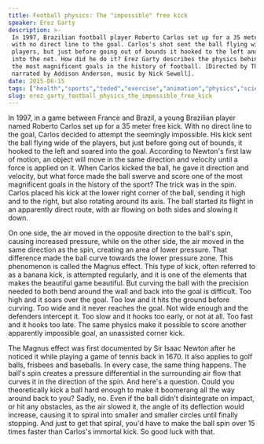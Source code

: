 ```yaml
---
title: Football physics: The "impossible" free kick
speaker: Erez Garty
description: >-
 In 1997, Brazilian football player Roberto Carlos set up for a 35 meter free kick
 with no direct line to the goal. Carlos's shot sent the ball flying wide of the
 players, but just before going out of bounds it hooked to the left and soared
 into the net. How did he do it? Erez Garty describes the physics behind one of
 the most magnificent goals in the history of football. [Directed by TOGETHER,
 narrated by Addison Anderson, music by Nick Sewell].
date: 2015-06-15
tags: ["health","sports","teded","exercise","animation","physics","science"]
slug: erez_garty_football_physics_the_impossible_free_kick
---
```


In 1997, in a game between France and Brazil, a young Brazilian player named Roberto
Carlos set up for a 35 meter free kick. With no direct line to the goal, Carlos decided
to attempt the seemingly impossible. His kick sent the ball flying wide of the players,
but just before going out of bounds, it hooked to the left and soared into the goal.
According to Newton's first law of motion, an object will move in the same direction and
velocity until a force is applied on it. When Carlos kicked the ball, he gave it direction
and velocity, but what force made the ball swerve and score one of the most magnificent 
goals in the history of the sport? The trick was in the spin. Carlos placed his kick at
the lower right corner of the ball, sending it high and to the right, but also rotating
around its axis. The ball started its flight in an apparently direct route, with air
flowing on both sides and slowing it down.

On one side, the air moved in the opposite direction to the ball's spin, causing increased
pressure, while on the other side, the air moved in the same direction as the spin,
creating an area of lower pressure. That difference made the ball curve towards the lower
pressure zone. This phenomenon is called the Magnus effect. This type of kick, often
referred to as a banana kick, is attempted regularly, and it is one of the elements that
makes the beautiful game beautiful. But curving the ball with the precision needed to
both bend around the wall and back into the goal is difficult. Too high and it soars over
the goal. Too low and it hits the ground before curving. Too wide and it never reaches
the goal. Not wide enough and the defenders intercept it. Too slow and it hooks too
early, or not at all. Too fast and it hooks too late. The same physics make it possible to
score another apparently impossible goal, an unassisted corner kick.

The Magnus effect was first documented by Sir Isaac Newton after he noticed it while
playing a game of tennis back in 1670. It also applies to golf balls, frisbees and
baseballs. In every case, the same thing happens. The ball's spin creates a pressure 
differential in the surrounding air flow that curves it in the direction of the spin. And
here's a question. Could you theoretically kick a ball hard enough to make it boomerang 
all the way around back to you? Sadly, no. Even if the ball didn't disintegrate on
impact, or hit any obstacles, as the air slowed it, the angle of its deflection would
increase, causing it to spiral into smaller and smaller circles until finally stopping.
And just to get that spiral, you'd have to make the ball spin over 15 times faster than
Carlos's immortal kick. So good luck with that.

<!--
ad_duration=0
event="TED-Ed"
external_start_time=0
intro_duration=0
is_subtitle_required="False"
is_talk_featured="False"
language="en"
language_swap="False"
native_language="en"
number_of_related_talks=6
number_of_speakers=1
number_of_subtitled_videos=0
number_of_tags=7
number_of_talk_download_languages=23
number_of_talk_more_resources=0
number_of_talk_recommendations=0
number_of_talks_take_actions=0
post_ad_duration=0
published_timestamp="2019-03-15 17:09:28"
recording_date="2015-06-15"
speaker_is_published=0
speaker_name="Erez Garty"
talk_name="Football physics: The \"impossible\" free kick"
talks_tags=["health","sports","teded","exercise","animation","physics","science"]
url_photo_talk="https://s3.amazonaws.com/talkstar-photos/uploads/2a7f9a90-943f-4b67-ab1f-8f3106849056/107_football.jpg"
url_webpage="https://www.ted.com/talks/erez_garty_football_physics_the_impossible_free_kick"
video_type_name="TED-Ed Original"
-->